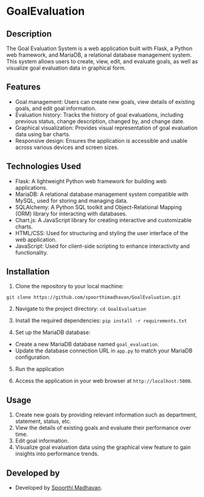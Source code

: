 # GoalEvaluation

## Description
The Goal Evaluation System is a web application built with Flask, a Python web framework, and MariaDB, a relational database management system. This system allows users to create, view, edit, and evaluate goals, as well as visualize goal evaluation data in graphical form.

## Features
- Goal management: Users can create new goals, view details of existing goals, and edit goal information.
- Evaluation history: Tracks the history of goal evaluations, including previous status, change description, changed by, and change date.
- Graphical visualization: Provides visual representation of goal evaluation data using  bar charts.
- Responsive design: Ensures the application is accessible and usable across various devices and screen sizes.

## Technologies Used
- Flask: A lightweight Python web framework for building web applications.
- MariaDB: A relational database management system compatible with MySQL, used for storing and managing data.
- SQLAlchemy: A Python SQL toolkit and Object-Relational Mapping (ORM) library for interacting with databases.
- Chart.js: A JavaScript library for creating interactive and customizable charts.
- HTML/CSS: Used for structuring and styling the user interface of the web application.
- JavaScript: Used for client-side scripting to enhance interactivity and functionality.

## Installation
1. Clone the repository to your local machine:

`git clone https://github.com/spoorthimadhavan/GoalEvaluation.git`

2. Navigate to the project directory:
`cd GoalEvaluation`

3. Install the required dependencies:
`pip install -r requirements.txt`

4. Set up the MariaDB database:
- Create a new MariaDB database named `goal_evaluation`.
- Update the database connection URL in `app.py` to match your MariaDB configuration.

5. Run the application

6. Access the application in your web browser at `http://localhost:5000`.

## Usage
1. Create new goals by providing relevant information such as department, statement, status, etc.
2. View the details of existing goals and evaluate their performance over time.
3. Edit goal information.
4. Visualize goal evaluation data using the graphical view feature to gain insights into performance trends.


## Developed by
- Developed by [Spoorthi Madhavan](https://github.com/spoorthimadhavan).


